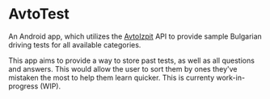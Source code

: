 # AvtoTest

An Android app, which utilizes the [AvtoIzpit](https://avtoizpit.com/) API to provide sample Bulgarian driving tests for all available categories.

This app aims to provide a way to store past tests, as well as all questions and answers. This would allow the user to sort them
by ones they've mistaken the most to help them learn quicker. This is currenty work-in-progress (WIP).